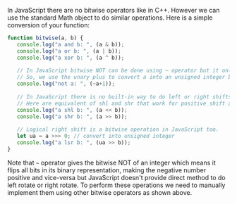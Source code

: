 In JavaScript there are no bitwise operators like in C++. However we can use the standard Math object to do similar operations. Here is a simple conversion of your function:

```javascript
function bitwise(a, b) {
   console.log("a and b: ", (a & b)); 
   console.log("a or b: ", (a | b)); 
   console.log("a xor b: ", (a ^ b)); 
   
   // In JavaScript bitwise NOT can be done using ~ operator but it only works on signed integers.
   // So, we use the unary plus to convert a into an unsigned integer before performing bitwise NOT operation.
   console.log("not a: ", (~a+1)); 
   
   // In JavaScript there is no built-in way to do left or right shifts/rotate without using bit manipulation.
   // Here are equivalent of shl and shr that work for positive shift amount, but not arithmetic shift:
   console.log("a shl b: ", (a << b)); 
   console.log("a shr b: ", (a >> b)); 
   
   // Logical right shift is a bitwise operation in JavaScript too.
   let ua = a >>> 0; // convert into unsigned integer
   console.log("a lsr b: ", (ua >> b)); 
}
```
Note that `~` operator gives the bitwise NOT of an integer which means it flips all bits in its binary representation, making the negative number positive and vice-versa but JavaScript doesn't provide direct method to do left rotate or right rotate. To perform these operations we need to manually implement them using other bitwise operators as shown above.

